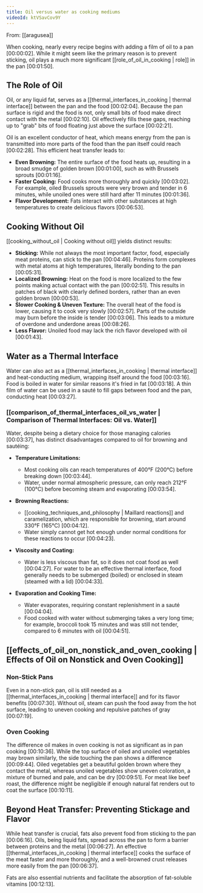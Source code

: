 ```yaml
---
title: Oil versus water as cooking mediums
videoId: ktVSavCov9Y
---
```


From: [[aragusea]] <br/> 

When cooking, nearly every recipe begins with adding a film of oil to a pan <a class="yt-timestamp" data-t="00:00:02">[00:00:02]</a>. While it might seem like the primary reason is to prevent sticking, oil plays a much more significant [[role_of_oil_in_cooking | role]] in the pan <a class="yt-timestamp" data-t="00:01:50">[00:01:50]</a>.

## The Role of Oil
Oil, or any liquid fat, serves as a [[thermal_interfaces_in_cooking | thermal interface]] between the pan and the food <a class="yt-timestamp" data-t="00:02:04">[00:02:04]</a>. Because the pan surface is rigid and the food is not, only small bits of food make direct contact with the metal <a class="yt-timestamp" data-t="00:02:10">[00:02:10]</a>. Oil effectively fills these gaps, reaching up to "grab" bits of food floating just above the surface <a class="yt-timestamp" data-t="00:02:21">[00:02:21]</a>.

Oil is an excellent conductor of heat, which means energy from the pan is transmitted into more parts of the food than the pan itself could reach <a class="yt-timestamp" data-t="00:02:28">[00:02:28]</a>. This efficient heat transfer leads to:
*   **Even Browning:** The entire surface of the food heats up, resulting in a broad smudge of golden brown <a class="yt-timestamp" data-t="00:01:00">[00:01:00]</a>, such as with Brussels sprouts <a class="yt-timestamp" data-t="00:01:16">[00:01:16]</a>.
*   **Faster Cooking:** Food cooks more thoroughly and quickly <a class="yt-timestamp" data-t="00:03:02">[00:03:02]</a>. For example, oiled Brussels sprouts were very brown and tender in 6 minutes, while unoiled ones were still hard after 11 minutes <a class="yt-timestamp" data-t="00:01:36">[00:01:36]</a>.
*   **Flavor Development:** Fats interact with other substances at high temperatures to create delicious flavors <a class="yt-timestamp" data-t="00:06:53">[00:06:53]</a>.

## Cooking Without Oil
[[cooking_without_oil | Cooking without oil]] yields distinct results:
*   **Sticking:** While not always the most important factor, food, especially meat proteins, can stick to the pan <a class="yt-timestamp" data-t="00:04:46">[00:04:46]</a>. Proteins form complexes with metal atoms at high temperatures, literally bonding to the pan <a class="yt-timestamp" data-t="00:05:31">[00:05:31]</a>.
*   **Localized Browning:** Heat on the food is more localized to the few points making actual contact with the pan <a class="yt-timestamp" data-t="00:02:51">[00:02:51]</a>. This results in patches of black with clearly defined borders, rather than an even golden brown <a class="yt-timestamp" data-t="00:00:53">[00:00:53]</a>.
*   **Slower Cooking & Uneven Texture:** The overall heat of the food is lower, causing it to cook very slowly <a class="yt-timestamp" data-t="00:02:57">[00:02:57]</a>. Parts of the outside may burn before the inside is tender <a class="yt-timestamp" data-t="00:03:06">[00:03:06]</a>. This leads to a mixture of overdone and underdone areas <a class="yt-timestamp" data-t="00:08:26">[00:08:26]</a>.
*   **Less Flavor:** Unoiled food may lack the rich flavor developed with oil <a class="yt-timestamp" data-t="00:01:43">[00:01:43]</a>.

## Water as a Thermal Interface
Water can also act as a [[thermal_interfaces_in_cooking | thermal interface]] and heat-conducting medium, wrapping itself around the food <a class="yt-timestamp" data-t="00:03:16">[00:03:16]</a>. Food is boiled in water for similar reasons it's fried in fat <a class="yt-timestamp" data-t="00:03:18">[00:03:18]</a>. A thin film of water can be used in a sauté to fill gaps between food and the pan, conducting heat <a class="yt-timestamp" data-t="00:03:27">[00:03:27]</a>.

### [[comparison_of_thermal_interfaces_oil_vs_water | Comparison of Thermal Interfaces: Oil vs. Water]]
Water, despite being a dietary choice for those managing calories <a class="yt-timestamp" data-t="00:03:37">[00:03:37]</a>, has distinct disadvantages compared to oil for browning and sautéing:

*   **Temperature Limitations:**
    *   Most cooking oils can reach temperatures of 400°F (200°C) before breaking down <a class="yt-timestamp" data-t="00:03:44">[00:03:44]</a>.
    *   Water, under normal atmospheric pressure, can only reach 212°F (100°C) before becoming steam and evaporating <a class="yt-timestamp" data-t="00:03:54">[00:03:54]</a>.

*   **Browning Reactions:**
    *   [[cooking_techniques_and_philosophy | Maillard reactions]] and caramelization, which are responsible for browning, start around 330°F (165°C) <a class="yt-timestamp" data-t="00:04:12">[00:04:12]</a>.
    *   Water simply cannot get hot enough under normal conditions for these reactions to occur <a class="yt-timestamp" data-t="00:04:23">[00:04:23]</a>.

*   **Viscosity and Coating:**
    *   Water is less viscous than fat, so it does not coat food as well <a class="yt-timestamp" data-t="00:04:27">[00:04:27]</a>. For water to be an effective thermal interface, food generally needs to be submerged (boiled) or enclosed in steam (steamed with a lid) <a class="yt-timestamp" data-t="00:04:33">[00:04:33]</a>.

*   **Evaporation and Cooking Time:**
    *   Water evaporates, requiring constant replenishment in a sauté <a class="yt-timestamp" data-t="00:04:04">[00:04:04]</a>.
    *   Food cooked with water without submerging takes a very long time; for example, broccoli took 15 minutes and was still not tender, compared to 6 minutes with oil <a class="yt-timestamp" data-t="00:04:51">[00:04:51]</a>.

## [[effects_of_oil_on_nonstick_and_oven_cooking | Effects of Oil on Nonstick and Oven Cooking]]
### Non-Stick Pans
Even in a non-stick pan, oil is still needed as a [[thermal_interfaces_in_cooking | thermal interface]] and for its flavor benefits <a class="yt-timestamp" data-t="00:07:30">[00:07:30]</a>. Without oil, steam can push the food away from the hot surface, leading to uneven cooking and repulsive patches of gray <a class="yt-timestamp" data-t="00:07:19">[00:07:19]</a>.

### Oven Cooking
The difference oil makes in oven cooking is not as significant as in pan cooking <a class="yt-timestamp" data-t="00:10:36">[00:10:36]</a>. While the top surface of oiled and unoiled vegetables may brown similarly, the side touching the pan shows a difference <a class="yt-timestamp" data-t="00:09:44">[00:09:44]</a>. Oiled vegetables get a beautiful golden brown where they contact the metal, whereas unoiled vegetables show uneven coloration, a mixture of burned and pale, and can be dry <a class="yt-timestamp" data-t="00:09:51">[00:09:51]</a>. For meat like beef roast, the difference might be negligible if enough natural fat renders out to coat the surface <a class="yt-timestamp" data-t="00:10:11">[00:10:11]</a>.

## Beyond Heat Transfer: Preventing Stickage and Flavor
While heat transfer is crucial, fats also prevent food from sticking to the pan <a class="yt-timestamp" data-t="00:06:16">[00:06:16]</a>. Oils, being liquid fats, spread across the pan to form a barrier between proteins and the metal <a class="yt-timestamp" data-t="00:06:27">[00:06:27]</a>. An effective [[thermal_interfaces_in_cooking | thermal interface]] cooks the surface of the meat faster and more thoroughly, and a well-browned crust releases more easily from the pan <a class="yt-timestamp" data-t="00:06:37">[00:06:37]</a>.

Fats are also essential nutrients and facilitate the absorption of fat-soluble vitamins <a class="yt-timestamp" data-t="00:12:13">[00:12:13]</a>.